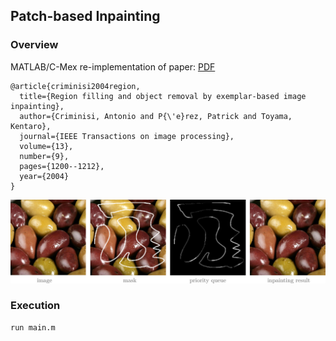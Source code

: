 ## Patch-based Inpainting

### Overview 

MATLAB/C-Mex re-implementation of paper:   [PDF](https://www.irisa.fr/vista/Papers/2004_ip_criminisi.pdf)
```
@article{criminisi2004region,
  title={Region filling and object removal by exemplar-based image inpainting},
  author={Criminisi, Antonio and P{\'e}rez, Patrick and Toyama, Kentaro},
  journal={IEEE Transactions on image processing},
  volume={13},
  number={9},
  pages={1200--1212},
  year={2004}
}
```

![image](./Figures/inp_crim_method.png)


### Execution

```
run main.m
```

